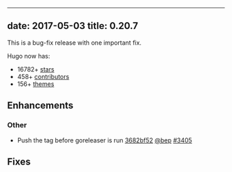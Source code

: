 
---
date: 2017-05-03
title: 0.20.7
---

	

This is a bug-fix release with one important fix.


Hugo now has:

* 16782+ [stars](https://github.com/spf13/hugo/stargazers)
* 458+ [contributors](https://github.com/spf13/hugo/graphs/contributors)
* 156+ [themes](http://themes.gohugo.io/)

## Enhancements

### Other

* Push the tag before goreleaser is run [3682bf52](https://github.com/spf13/hugo/commit/3682bf527989e86d9da32d76809306cb576383e8) [@bep](https://github.com/bep) [#3405](https://github.com/spf13/hugo/issues/3405) 

## Fixes






